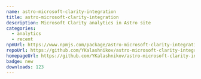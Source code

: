 ```yaml
---
name: astro-microsoft-clarity-integration
title: astro-microsoft-clarity-integration
description: Microsoft Clarity analytics in Astro site
categories:
  - analytics
  - recent
npmUrl: https://www.npmjs.com/package/astro-microsoft-clarity-integration
repoUrl: https://github.com/YKalashnikov/astro-microsoft-clarity-integration
homepageUrl: https://github.com/YKalashnikov/astro-microsoft-clarity-integration
badge: new
downloads: 123
---
```

